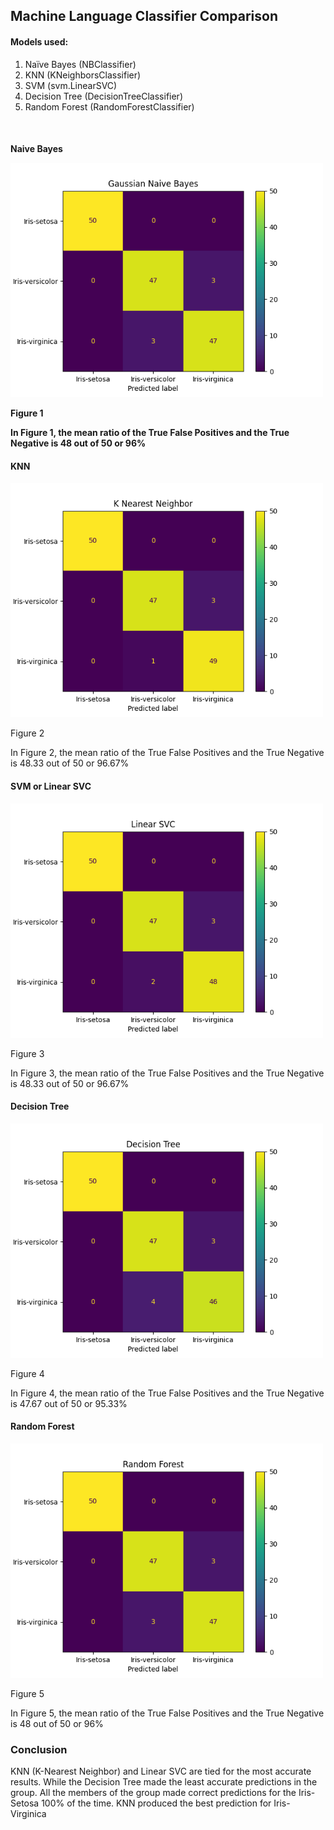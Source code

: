 <h2> Machine Language Classifier Comparison </h2>

<section>
  <h4>Models used:</h4>
  <ol>
    <li>Naïve Bayes (NBClassifier) </li>
    <li>KNN (KNeighborsClassifier) </li>
    <li>SVM (svm.LinearSVC) </li>
    <li>Decision Tree (DecisionTreeClassifier) </li>
    <li>Random Forest (RandomForestClassifier) </li>
  </ol>
</section>
<br/>
<section>
 <h4>Naive Bayes</p>
 <img src="../build/compare-gaussian-naive-bayes.png"
  alt="Naive Bayes image" width="500"
  />
  <p>Figure 1</p>
  <p>In Figure 1, the mean ratio of the True False Positives and the True Negative is 48 out of 50 or 96%</p>
</section>

 <h4>KNN</h4>
 <img src="../build/compare-k-nearest-neighbor.png"
 alt="KNN image" width="500"
 />
  <p>Figure 2</p>
  <p>In Figure 2, the mean ratio of the True False Positives and the True Negative is 48.33 out of 50 or 96.67%</p>

 <h4>SVM or Linear SVC</h4>
 <img src="../build/compare-linear-svc.png"
 alt="SVM image" width="500"
 />
  <p>Figure 3</p>
  <p>In Figure 3, the mean ratio of the True False Positives and the True Negative is 48.33 out of 50 or 96.67%</p>

 <h4>Decision Tree</h4>
 <img src="../build/compare-decision-tree.png"
 alt="Naive Bayes" width="500"
 />
  <p>Figure 4</p>
  <p>In Figure 4, the mean ratio of the True False Positives and the True Negative is 47.67 out of 50 or 95.33%</p>

 <h4>Random Forest</h4>
 <img src="../build/compare-random-forest.png"
 alt="Naive Bayes" width="500"
 />
  <p>Figure 5</p>
  <p>In Figure 5, the mean ratio of the True False Positives and the True Negative is 48 out of 50 or 96%</p>

  <section>
    <h3>Conclusion</h3>
    <p>KNN (K-Nearest Neighbor) and Linear SVC are tied for the most accurate results. While the Decision Tree made the least accurate predictions in the group. All the members of the group made correct predictions for the Iris-Setosa 100% of the time. KNN produced the best prediction for Iris-Virginica </p>
  <section>
